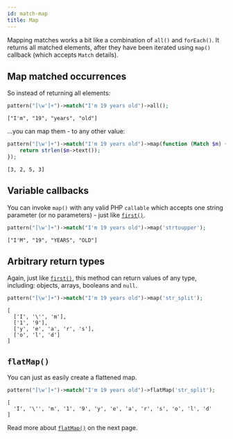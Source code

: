 ```yaml
---
id: match-map
title: Map
---
```


Mapping matches works a bit like a combination of `all()` and `forEach()`. It returns all matched elements, after they 
have been iterated using `map()` callback (which accepts `Match` details).

## Map matched occurrences

So instead of returning all elements:

```php
pattern("[\w']+")->match("I'm 19 years old")->all();
```
```
["I'm", "19", "years", "old"]
```

...you can map them - to any other value:

```php
pattern("[\w']+")->match("I'm 19 years old")->map(function (Match $m) {
    return strlen($m->text());
});
```
```
[3, 2, 5, 3]
```

## Variable callbacks

You can invoke `map()` with any valid PHP `callable` which accepts one string parameter (or no parameters) - just 
like [`first()`](match-first.md).

```php
pattern("[\w']+")->match("I'm 19 years old")->map('strtoupper');
```
```
["I'M", "19", "YEARS", "OLD"]
```

## Arbitrary return types

Again, just like [`first()`](match-first.md), this method can return values of any type, including: objects, arrays, 
booleans and `null`.

```php
pattern("[\w']+")->match("I'm 19 years old")->map('str_split');
```
```
[
  ['I', '\'', 'm'], 
  ['1', '9'], 
  ['y', 'e', 'a', 'r', 's'], 
  ['o', 'l', 'd']
]
```

## `flatMap()`

You can just as easily create a flattened map.

```php
pattern("[\w']+")->match("I'm 19 years old")->flatMap('str_split');
```
```
[
  'I', '\'', 'm', '1', '9', 'y', 'e', 'a', 'r', 's', 'o', 'l', 'd'
]
```

Read more about [`flatMap()`](match-flat-map.md) on the next page.

